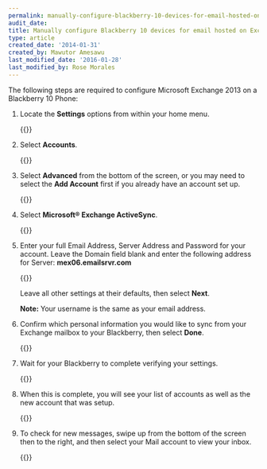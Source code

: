 ```yaml
---
permalink: manually-configure-blackberry-10-devices-for-email-hosted-on-exchange-2013/
audit_date:
title: Manually configure Blackberry 10 devices for email hosted on Exchange 2013
type: article
created_date: '2014-01-31'
created_by: Mawutor Amesawu
last_modified_date: '2016-01-28'
last_modified_by: Rose Morales
---
```


The following steps are required to configure Microsoft Exchange 2013 on
a Blackberry 10 Phone:

1. Locate the **Settings** options from within your home menu.

   {{<image src="1_25_0.png" alt="" title="">}}

2. Select **Accounts**.

   {{<image src="2_22_0.png" alt="" title="">}}

3. Select **Advanced** from the bottom of the screen, or you may need to
   select the **Add Account** first if you already have an account set up.

   {{<image src="3_20_0.png" alt="" title="">}}

4. Select **Microsoft&reg; Exchange ActiveSync**.

   {{<image src="4_13_0.png" alt="" title="">}}

5. Enter your full Email Address, Server Address and Password for your
   account. Leave the Domain field blank and enter the following address
   for Server: **mex06.emailsrvr.com**

   {{<image src="5_13_0.png" alt="" title="">}}

   Leave all other settings at their defaults, then select **Next**.

   **Note:** Your username is the same as your email address.

6. Confirm which personal information you would like to sync from your
   Exchange mailbox to your Blackberry, then select **Done**.

   {{<image src="6_14_0.png" alt="" title="">}}

7. Wait for your Blackberry to complete verifying your settings.

   {{<image src="7_7_0.png" alt="" title="">}}

8. When this is complete, you will see your list of accounts as well as
   the new account that was setup.

   {{<image src="8_5_0.png" alt="" title="">}}

9. To check for new messages, swipe up from the bottom of the screen then
   to the right, and then select your Mail account to view your inbox.

   {{<image src="9_4_0.png" alt="" title="">}}
